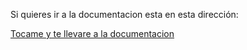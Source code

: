 Si quieres ir a la documentacion esta en esta dirección:

<a href="https://github.com/miusarname/Nodejs_DOCS/blob/main/documentacion%20nodejs/documentacion.md">Tocame y te llevare a la documentacion </a>
